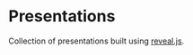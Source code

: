 # Presentations
Collection of presentations built using [reveal.js](https://github.com/hakimel/reveal.js).
